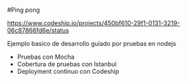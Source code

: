 #Ping pong

https://www.codeship.io/projects/450bf610-29f1-0131-3219-06c87866fd6e/status

Ejemplo basico de desarrollo guiado por pruebas en nodejs
- Pruebas con Mocha
- Cobertura de pruebas con Istanbul
- Deployment continuo con Codeship
